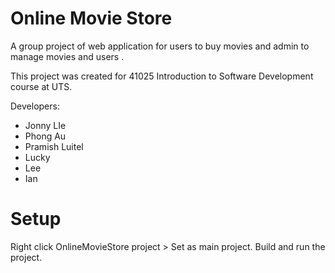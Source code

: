# Online Movie Store

A group project of web application for users to buy movies and admin to manage movies and users .

This project was created for 41025 Introduction to Software Development course at UTS.

Developers:

- Jonny LIe
- Phong Au
- Pramish Luitel
- Lucky
- Lee
- Ian

# Setup
Right click OnlineMovieStore project > Set as main project.
Build and run the project.
